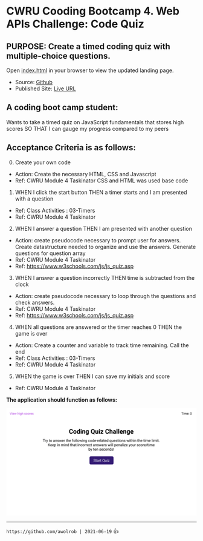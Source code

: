 # CWRU Cooding Bootcamp 4. Web APIs Challenge: Code Quiz

## PURPOSE:  Create a timed coding quiz with multiple-choice questions.

Open [index.html](./index.html) in your browser to view the updated landing page.
   - Source: [Github](https://github.com/awolrob/code-quiz)
   - Published Site: [Live URL](https://awolrob.github.io/code-quiz/)

## A coding boot camp student:
Wants to take a timed quiz on JavaScript fundamentals that stores high scores SO THAT I can gauge my progress compared to my peers 

## Acceptance Criteria is as follows:

0. Create your own code
- Action: Create the necessary HTML, CSS and Javascript
- Ref: CWRU Module 4 Taskinator CSS and HTML was used base code  

1. WHEN I click the start button THEN a timer starts and I am presented with a question
- Ref: Class Activities : 03-Timers
- Ref: CWRU Module 4 Taskinator

2. WHEN I answer a question THEN I am presented with another question
- Action: create pseudocode necessary to prompt user for answers.  Create datastructure needed to organize and use the answers.  Generate questions for question array
- Ref: CWRU Module 4 Taskinator
- Ref: https://www.w3schools.com/js/js_quiz.asp

3. WHEN I answer a question incorrectly THEN time is subtracted from the clock
- Action: create pseudocode necessary to loop through the questions and check answers.
- Ref: CWRU Module 4 Taskinator
- Ref: https://www.w3schools.com/js/js_quiz.asp

4. WHEN all questions are answered or the timer reaches 0 THEN the game is over
- Action: Create a counter and variable to track time remaining.  Call the end 
- Ref: Class Activities : 03-Timers
- Ref: CWRU Module 4 Taskinator

5. WHEN the game is over THEN I can save my initials and score
- Ref: CWRU Module 4 Taskinator

**The application should function as follows:**

![code quiz](./assets/images/04-web-apis-homework-demo.gif)

- - -
` https://github.com/awolrob | 2021-06-19 `  :+1:
